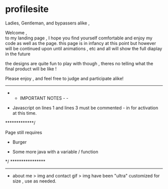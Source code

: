 # profilesite


Ladies, Gentleman, and bypassers alike ,

Welcome ,  
to my landing page ,    I hope you  find yourself comfortable and enjoy my code as well as the page. 
this page is in infancy at this point but however will be continued upon until animations , etc and all will show the full diaplay in the future

the designs are quite fun to play with though , theres no telling 
what the final product will be like !  

Please enjoy , and feel free to judge and participate alike! 



------------------------- 
- - IMPORTANT  NOTES - -    
* Javascript on lines 1 and lines 3 must be commented - in for activation at this time.



*************/  

Page still requires 

- Burger 

- Some more java with a variable / function 

*/ ****************








------------------------------------------

* about me > img and contact gif > img have been "ultra" customized for size , use as needed. 
